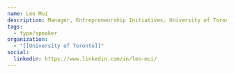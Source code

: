 ```yaml
---
name: Leo Mui
description: Manager, Entrepreneurship Initiatives, University of Toronto Impact Centre
tags:
  - type/speaker
organization:
  - "[[University of Toronto]]"
social:
  linkedin: https://www.linkedin.com/in/leo-mui/
---
```

